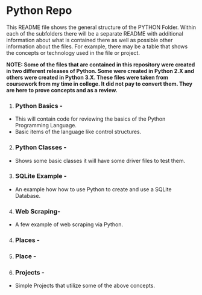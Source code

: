 # Python Repo

<p>
This README file shows the general structure of the PYTHON Folder.  Within each of the subfolders there will be a separate README with additional information about what is contained there as well as possible other information about the files. For example,  there may be a table that shows the concepts or technology used in the file or project.  
<p/>

**NOTE:  Some of the files that are contained in this repository were created in two different releases of Python.  Some were created in Python 2.X and others were created in Python 3.X.  These files were taken from coursework from my time in college.  It did not pay to convert them.  They are here to prove concepts and as a review.**

1. ### Python Basics - 
 * This will contain code for reviewing the basics of the Python Programming Language.
 * Basic items of the language like control structures.
2. ### Python Classes -
 *  Shows some basic classes it will have some driver files to test them.
3. ### SQLite Example -
* An example how how to use Python to create and use a SQLite Database.
4. ### Web Scraping-
* A few example of web scraping via Python.
4. ### Places -
5. ### Place - 
6. ### Projects -
 * Simple Projects that utilize some of the above concepts.

